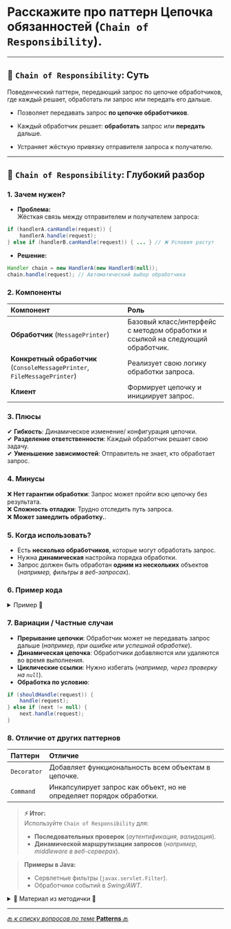 # Расскажите про паттерн Цепочка обязанностей (`Chain of Responsibility`).

---
## 🎯 `Chain of Responsibility`: Суть
Поведенческий паттерн, передающий запрос по цепочке обработчиков, где каждый решает,
обработать ли запрос или передать его дальше.

* Позволяет передавать запрос **по цепочке обработчиков**.

* Каждый обработчик решает: **обработать** запрос или **передать** дальше.

* Устраняет жёсткую привязку отправителя запроса к получателю.

---
## 📌 `Chain of Responsibility`: Глубокий разбор

### 1. Зачем нужен?
* **Проблема:**  
   Жёсткая связь между отправителем и получателем запроса:

```java
if (handlerA.canHandle(request)) {  
    handlerA.handle(request);  
} else if (handlerB.canHandle(request)) { ... } // ❌ Условия растут  
```

* **Решение:**  

```java
Handler chain = new HandlerA(new HandlerB(null));  
chain.handle(request); // Автоматический выбор обработчика
```

### 2. Компоненты

| Компонент                                                                 | 	Роль                                                                           |
|:--------------------------------------------------------------------------|:--------------------------------------------------------------------------------|
| **Обработчик** (`MessagePrinter`)                                         | 	Базовый класс/интерфейс с методом обработки и ссылкой на следующий обработчик. |
| **Конкретный обработчик** (`ConsoleMessagePrinter`, `FileMessagePrinter`) | 	Реализует свою логику обработки запроса.                                       |
| **Клиент**                                                                | 	Формирует цепочку и инициирует запрос.                                         |

### 3. Плюсы  
   ✔ **Гибкость**: Динамическое изменение/ конфигурация цепочки.  
   ✔ **Разделение ответственности**: Каждый обработчик решает свою задачу.  
   ✔ **Уменьшение зависимостей**: Отправитель не знает, кто обработает запрос.  

### 4. Минусы  
   ❌ **Нет гарантии обработки**: Запрос может пройти всю цепочку без результата.  
   ❌ **Сложность отладки**: Трудно отследить путь запроса.  
   ❌ **Может замедлить обработку.**.  

### 5. Когда использовать?
* Есть **несколько обработчиков**, которые могут обработать запрос.
* Нужна **динамическая** настройка порядка обработки.
* Запрос должен быть обработан **одним из нескольких** объектов (_например, фильтры в веб-запросах_).

### 6. Пример кода

<details>
        <summary>Пример 🔽</summary>

```java
abstract class MessagePrinter {  
    protected MessagePrinter nextMessagePrinter;
    
    void setNextMessagePrinter(MessagePrinter printer) {  
        this.nextMessagePrinter = printer;  
    }
    
    void print(String message) {  
        printMessage(message); // Обработка  
        if (nextMessagePrinter != null) {  
            nextMessagePrinter.print(message); // Передача дальше  
        }  
    }
    
    abstract void printMessage(String message);  
    }
    
    class ConsoleMessagePrinter extends MessagePrinter {  
    @Override  
        void printMessage(String message) {  
            System.out.println("Console: " + message);  
        }  
}

// Использование:  
MessagePrinter chain = new ConsoleMessagePrinter();  
chain.setNextMessagePrinter(new FileMessagePrinter());  
chain.print("Hello"); // Console → File → Db
```
</details>

### 7. Вариации / Частные случаи
* **Прерывание цепочки**: Обработчик может не передавать запрос дальше (_например, при ошибке или успешной обработке_).
* **Динамическая цепочка**: Обработчики добавляются или удаляются во время выполнения.
* **Циклические ссылки**: Нужно избегать (_например, через проверку на `null`_).
* **Обработка по условию**:

```java
if (shouldHandle(request)) {  
    handle(request);  
} else if (next != null) {  
    next.handle(request);  
}
```

### 8. Отличие от других паттернов

| Паттерн     | 	Отличие                                                              |
|:------------|:----------------------------------------------------------------------|
| `Decorator` | 	Добавляет функциональность всем объектам в цепочке.                  |
| `Command`   | 	Инкапсулирует запрос как объект, но не определяет порядок обработки. |

> **⚡ Итог:**  
> Используйте `Chain of Responsibility` для:  
> * **Последовательных проверок** (_аутентификация, валидация_).
> * **Динамической маршрутизации запросов** (_например, middleware в веб-серверах_).


> **Примеры в Java:**
> * Сервлетные фильтры (`javax.servlet.Filter`).
> * Обработчики событий в _Swing/AWT_.



<details>
        <summary>📝 Материал из методички 🔽</summary>

```text
Поведенческий паттерн проектирования, позволяет передавать запрос 
по цепочке потенциальных обработчиков, пока один из них не обработает запрос. 
Каждый обработчик решает, может ли он обработать запрос сам и стоит ли передавать запрос дальше по цепи  
Область применения цепочки обязанностей — всевозможные обработчики событий, последовательные проверки доступа и прочее.
Базируется на том, чтобы превратить каждую проверку в отдельный класс с единственным методом выполнения. 
Данные запроса, над которым происходит проверка, будут передаваться в метод как аргументы.

Каждый из методов будет иметь ссылку на следующий метод-обработчик, что образует цепь. 
Таким образом, при получении запроса обработчик сможет не только сам что-то с ним сделать, 
но и передать обработку следующему объекту в цепочке. 
Может и не передавать, если проверка в одном из методов не прошла, например.
```
</details>

---

[🔙 _к списку вопросов по теме_ **Patterns** 🔙](/_ITM_old_version_FOR_DELETE/ITM07_Patterns/patterns.md)
